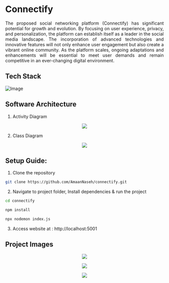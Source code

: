 # Connectify

<p align="justify">
The proposed social networking platform (Connectify) has significant potential for growth and evolution. By focusing on user experience, privacy, and personalization, the platform can establish itself as a leader in the social media landscape. The incorporation of advanced technologies and innovative features will not only enhance user engagement but also create a vibrant online community. As the platform scales, ongoing adaptations and enhancements will be essential to meet user demands and remain competitive in an ever-changing digital environment.
</p>

## Tech Stack

![Image](https://github.com/user-attachments/assets/4bcce3ba-41aa-4d62-8ef6-80aaa1609840)

## Software Architecture

1. Activity Diagram

<p align="center">
<img src="https://github.com/user-attachments/assets/073ea01d-e5d1-45c2-8c1e-e22505ff5cdd">
</p>

2. Class Diagram

<p align="center">
<img src="https://github.com/user-attachments/assets/5b8c5a10-3402-423d-a2b8-9881d81fe98f">
</p>

## Setup Guide:

1. Clone the repository

```bash
git clone https://github.com/AmaanNaseh/connectify.git
```

2. Navigate to project folder, Install dependencies & run the project

```bash
cd connectify
```

```bash
npm install
```

```bash
npx nodemon index.js
```

3. Access website at : http://localhost:5001

## Project Images

<p align="center">
<img src="https://github.com/user-attachments/assets/67bea9d1-6eaa-4c85-97ed-822bf77c8145">
</p>

<p align="center">
<img src="https://github.com/user-attachments/assets/a2cdfda6-75b4-4627-9e07-458ee4d7568d"></img>
</p>

<p align="center">
<img src="https://github.com/user-attachments/assets/5ef56051-fd7b-41b2-81f5-fa8e7ea3c88f"></img>
</p>
